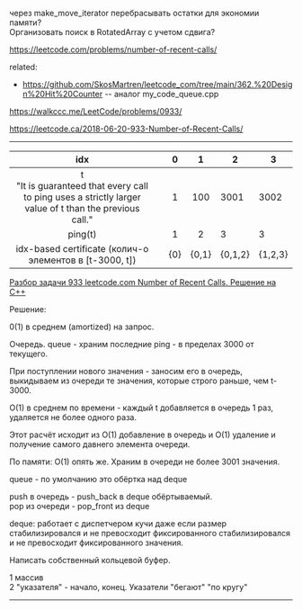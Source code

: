 через make_move_iterator перебрасывать остатки для экономии памяти?  
Организовать поиск в RotatedArray с учетом сдвига?

https://leetcode.com/problems/number-of-recent-calls/

related: 
- https://github.com/SkosMartren/leetcode_com/tree/main/362.%20Design%20Hit%20Counter -- аналог my_code_queue.cpp

https://walkccc.me/LeetCode/problems/0933/

https://leetcode.ca/2018-06-20-933-Number-of-Recent-Calls/

__________

|                                                   idx                                                        	|   	|  0  	|   1   	| 2       	| 3       	|
|:------------------------------------------------------------------------------------------------------:	      |:-:	|:---:	|:-----:	|---------	|---------	|
| t <br> "It is guaranteed that every call to ping uses a strictly larger value of t than the previous call." 	|   	|  1  	|  100  	| 3001    	| 3002    	|
| ping(t)                                                                                                	      |   	| 1   	| 2     	| 3       	| 3       	|
| idx-based certificate (колич-о элементов в [t-3000, t])                                               	      |   	| {0} 	| {0,1} 	| {0,1,2} 	| {1,2,3} 	|

[Разбор задачи 933 leetcode.com Number of Recent Calls. Решение на C++](https://www.youtube.com/watch?v=iK2EnenuLG0)

Решение:

0(1) в среднем (amortized) на запрос.

Очередь. queue<int> - храним последние ping - в пределах 3000 от текущего.

При поступлении нового значения - заносим его в очередь, выкидываем из очереди те значения, которые строго раньше, чем t-3000.

O(1) в среднем по времени - каждый t добавляется в очередь 1 раз, удаляется не более одного раза.

Этот расчёт исходит из O(1) добавление в очередь и O(1) удаление и получение самого давнего элемента очереди.

По памяти: O(1) опять же. Храним в очереди не более 3001 значения.

queue<int> - по умолчанию это обёртка над deque<int>

push в очередь - push_back в deque обёртываемый.  
рор из очереди - рор_front из deque

deque: работает с диспетчером кучи даже если размер стабилизировался и не превосходит фиксированного 
стабилизировался и не превосходит фиксированного значения.

Написать собственный кольцевой буфер.

1 массив  
2 "указателя" - начало, конец. Указатели "бегают" "по кругу"


__________

